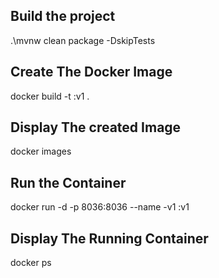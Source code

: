## Build the project
.\mvnw clean package -DskipTests

## Create The Docker Image
docker build -t :v1 .

## Display The created Image
docker images

## Run the Container
docker run -d -p 8036:8036 --name -v1 :v1

## Display The Running Container
docker ps


